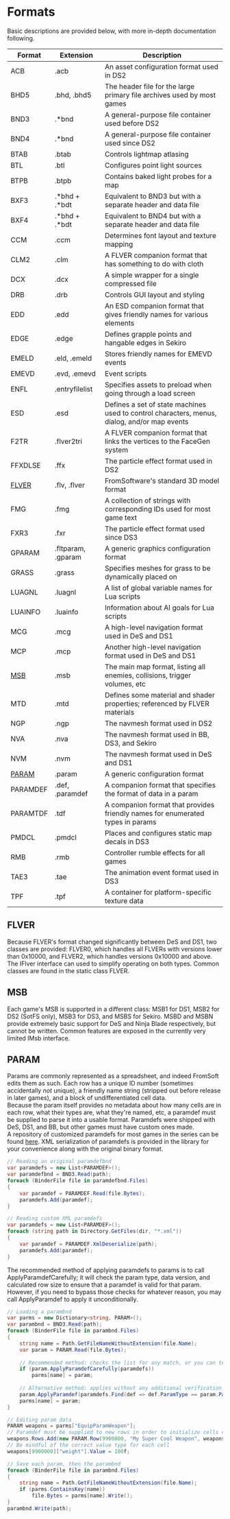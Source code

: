 # Formats
Basic descriptions are provided below, with more in-depth documentation following.  

Format | Extension | Description
------ | --------- | -----------
ACB | .acb | An asset configuration format used in DS2
BHD5 | .bhd, .bhd5 | The header file for the large primary file archives used by most games
BND3 | .\*bnd | A general-purpose file container used before DS2
BND4 | .\*bnd | A general-purpose file container used since DS2
BTAB | .btab | Controls lightmap atlasing
BTL | .btl | Configures point light sources
BTPB | .btpb | Contains baked light probes for a map
BXF3 | .\*bhd + .\*bdt | Equivalent to BND3 but with a separate header and data file
BXF4 | .\*bhd + .\*bdt | Equivalent to BND4 but with a separate header and data file
CCM | .ccm | Determines font layout and texture mapping
CLM2 | .clm | A FLVER companion format that has something to do with cloth
DCX | .dcx | A simple wrapper for a single compressed file
DRB | .drb | Controls GUI layout and styling
EDD | .edd | An ESD companion format that gives friendly names for various elements
EDGE | .edge | Defines grapple points and hangable edges in Sekiro
EMELD | .eld, .emeld | Stores friendly names for EMEVD events
EMEVD | .evd, .emevd | Event scripts
ENFL | .entryfilelist | Specifies assets to preload when going through a load screen
ESD | .esd | Defines a set of state machines used to control characters, menus, dialog, and/or map events
F2TR | .flver2tri | A FLVER companion format that links the vertices to the FaceGen system
FFXDLSE | .ffx | The particle effect format used in DS2
[FLVER](#flver) | .flv, .flver | FromSoftware's standard 3D model format
FMG | .fmg | A collection of strings with corresponding IDs used for most game text
FXR3 | .fxr | The particle effect format used since DS3
GPARAM | .fltparam, .gparam | A generic graphics configuration format
GRASS | .grass | Specifies meshes for grass to be dynamically placed on
LUAGNL | .luagnl | A list of global variable names for Lua scripts
LUAINFO | .luainfo | Information about AI goals for Lua scripts
MCG | .mcg | A high-level navigation format used in DeS and DS1
MCP | .mcp | Another high-level navigation format used in DeS and DS1
[MSB](#msb) | .msb | The main map format, listing all enemies, collisions, trigger volumes, etc
MTD | .mtd | Defines some material and shader properties; referenced by FLVER materials
NGP | .ngp | The navmesh format used in DS2
NVA | .nva | The navmesh format used in BB, DS3, and Sekiro
NVM | .nvm | The navmesh format used in DeS and DS1
[PARAM](#param) | .param | A generic configuration format
PARAMDEF | .def, .paramdef | A companion format that specifies the format of data in a param
PARAMTDF | .tdf | A companion format that provides friendly names for enumerated types in params
PMDCL | .pmdcl | Places and configures static map decals in DS3
RMB | .rmb | Controller rumble effects for all games
TAE3 | .tae | The animation event format used in DS3
TPF | .tpf | A container for platform-specific texture data


<a name="flver"></a>
## FLVER
Because FLVER's format changed significantly between DeS and DS1, two classes are provided: FLVER0, which handles all FLVERs with versions lower than 0x10000, and FLVER2, which handles versions 0x10000 and above. The IFlver interface can used to simplify operating on both types. Common classes are found in the static class FLVER.

<a name="msb"></a>
## MSB
Each game's MSB is supported in a different class: MSB1 for DS1, MSB2 for DS2 (SotFS only), MSB3 for DS3, and MSBS for Sekiro. MSBD and MSBN provide extremely basic support for DeS and Ninja Blade respectively, but cannot be written. Common features are exposed in the currently very limited IMsb interface.

<a name="param"></a>
## PARAM
Params are commonly represented as a spreadsheet, and indeed FromSoft edits them as such. Each row has a unique ID number (sometimes accidentally *not* unique), a friendly name string (stripped out before release in later games), and a block of undifferentiated cell data.  
Because the param itself provides no metadata about how many cells are in each row, what their types are, what they're named, etc, a paramdef must be supplied to parse it into a usable format. Paramdefs were shipped with DeS, DS1, and BB, but other games must have custom ones made.  
A repository of customized paramdefs for most games in the series can be found [here](https://github.com/soulsmods/Paramdex). XML serialization of paramdefs is provided in the library for your convenience along with the original binary format.  
```cs
// Reading an original paramdefbnd
var paramdefs = new List<PARAMDEF>();
var paramdefbnd = BND3.Read(path);
foreach (BinderFile file in paramdefbnd.Files)
{
	var paramdef = PARAMDEF.Read(file.Bytes);
	paramdefs.Add(paramdef);
}
```
```cs
// Reading custom XML paramdefs
var paramdefs = new List<PARAMDEF>();
foreach (string path in Directory.GetFiles(dir, "*.xml"))
{
	var paramdef = PARAMDEF.XmlDeserialize(path);
	paramdefs.Add(paramdef);
}
```
The recommended method of applying paramdefs to params is to call ApplyParamdefCarefully; it will check the param type, data version, and calculated row size to ensure that a paramdef is valid for that param.  
However, if you need to bypass those checks for whatever reason, you may call ApplyParamdef to apply it unconditionally.  
```cs
// Loading a parambnd
var parms = new Dictionary<string, PARAM>();
var parambnd = BND3.Read(path);
foreach (BinderFile file in parambnd.Files)
{
	string name = Path.GetFileNameWithoutExtension(file.Name);
	var param = PARAM.Read(file.Bytes);
	
	// Recommended method: checks the list for any match, or you can test them one-by-one
	if (param.ApplyParamdefCarefully(paramdefs))
		parms[name] = param;
	
	// Alternative method: applies without any additional verification
	param.ApplyParamdef(paramdefs.Find(def => def.ParamType == param.ParamType));
	parms[name] = param;
}

// Editing param data
PARAM weapons = parms["EquipParamWeapon"];
// Paramdef must be supplied to new rows in order to initialize cells correctly
weapons.Rows.Add(new PARAM.Row(9900000, "My Super Cool Weapon", weapons.AppliedParamdef));
// Be mindful of the correct value type for each cell
weapons[9900000]["weight"].Value = 100f;

// Save each param, then the parambnd
foreach (BinderFile file in parambnd.Files)
{
	string name = Path.GetFileNameWithoutExtension(file.Name);
	if (parms.ContainsKey(name))
		file.Bytes = parms[name].Write();
}
parambnd.Write(path);
```
